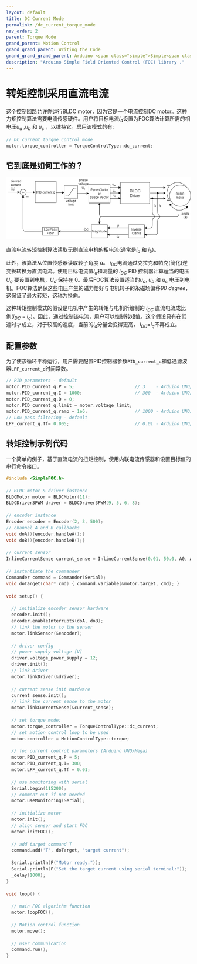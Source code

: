 ```yaml
---
layout: default
title: DC Current Mode
permalink: /dc_current_torque_mode
nav_order: 2 
parent: Torque Mode
grand_parent: Motion Control
grand_grand_parent: Writing the Code
grand_grand_grand_parent: Arduino <span class="simple">Simple<span class="foc">FOC</span>library</span>
description: "Arduino Simple Field Oriented Control (FOC) library ."
---
```


# 转矩控制采用直流电流
这个控制回路允许你运行BLDC motor，因为它是一个电流控制DC motor。这种力矩控制算法需要电流传感硬件。用户将目标电流<i>I<sub>d</sub></i>设置为FOC算法计算所需的相电压<i>u<sub>a</sub></i> ,<i>u<sub>b</sub></i> 和 <i>u<sub>c</sub></i> ，以维持它。启用该模式的有:

```cpp
// DC current torque control mode
motor.torque_controller = TorqueControlType::dc_current;
```

## 它到底是如何工作的？
 <a name="foc_image"></a><img src="extras/Images/dc_current_mode.png">

直流电流转矩控制算法读取无刷直流电机的相电流(通常是<i>i<sub>a</sub></i> 和 <i>i<sub>b</sub></i>)。

此外，该算法从位置传感器读取转子角度 <i>a</i>。 <i>i<sub>DC</sub></i>电流通过克拉克和帕克(简化)逆变换转换为直流电流。使用目标电流值<i>I<sub>d</sub></i>和测量的 <i>i<sub>DC</sub></i> PID 控制器计算适当的电压<i>U<sub>q</sub></i> 要设置到电机，<i>U<sub>d</sub></i> 保持在 0。最后FOC算法设置适当的<i>u<sub>a</sub></i>, <i>u<sub>b</sub></i> 和 <i>u<sub>c</sub></i> 电压到电机。FOC算法确保这些电压产生的磁力恰好与电机转子的永磁场偏移<i>90 degree</i>，这保证了最大转矩，这称为换向。

这种转矩控制模式的假设是电机中产生的转矩与电机所绘制的 <i>i<sub>DC</sub></i> 直流电流成比例(<i>i<sub>DC</sub></i> = <i>i<sub>q</sub></i>)。因此，通过控制该电流，用户可以控制转矩值。这个假设只有在低速时才成立，对于较高的速度，当前的<i>i<sub>d</sub></i>分量会变得更高， <i>i<sub>DC</sub></i>=<i>i<sub>q</sub></i>不再成立。

## 配置参数
为了使该循环平稳运行，用户需要配置PID控制器参数`PID_current_q`和低通滤波器`LPF_current_q`时间常数。

```cpp
// PID parameters - default 
motor.PID_current_q.P = 5;                       // 3    - Arduino UNO/MEGA
motor.PID_current_q.I = 1000;                    // 300  - Arduino UNO/MEGA
motor.PID_current_q.D = 0;
motor.PID_current_q.limit = motor.voltage_limit; 
motor.PID_current_q.ramp = 1e6;                  // 1000 - Arduino UNO/MEGA
// Low pass filtering - default 
LPF_current_q.Tf= 0.005;                         // 0.01 - Arduino UNO/MEGA
```



## 转矩控制示例代码

一个简单的例子，基于直流电流的扭矩控制，使用内联电流传感器和设置目标值的串行命令接口。

```cpp
#include <SimpleFOC.h>

// BLDC motor & driver instance
BLDCMotor motor = BLDCMotor(11);
BLDCDriver3PWM driver = BLDCDriver3PWM(9, 5, 6, 8);

// encoder instance
Encoder encoder = Encoder(2, 3, 500);
// channel A and B callbacks
void doA(){encoder.handleA();}
void doB(){encoder.handleB();}

// current sensor
InlineCurrentSense current_sense = InlineCurrentSense(0.01, 50.0, A0, A2);

// instantiate the commander
Commander command = Commander(Serial);
void doTarget(char* cmd) { command.variable(&motor.target, cmd); }

void setup() { 
  
  // initialize encoder sensor hardware
  encoder.init();
  encoder.enableInterrupts(doA, doB); 
  // link the motor to the sensor
  motor.linkSensor(&encoder);

  // driver config
  // power supply voltage [V]
  driver.voltage_power_supply = 12;
  driver.init();
  // link driver
  motor.linkDriver(&driver);

  // current sense init hardware
  current_sense.init();
  // link the current sense to the motor
  motor.linkCurrentSense(&current_sense);

  // set torque mode:
  motor.torque_controller = TorqueControlType::dc_current; 
  // set motion control loop to be used
  motor.controller = MotionControlType::torque;

  // foc current control parameters (Arduino UNO/Mega)
  motor.PID_current_q.P = 5;
  motor.PID_current_q.I= 300;
  motor.LPF_current_q.Tf = 0.01; 

  // use monitoring with serial 
  Serial.begin(115200);
  // comment out if not needed
  motor.useMonitoring(Serial);

  // initialize motor
  motor.init();
  // align sensor and start FOC
  motor.initFOC();

  // add target command T
  command.add('T', doTarget, "target current");

  Serial.println(F("Motor ready."));
  Serial.println(F("Set the target current using serial terminal:"));
  _delay(1000);
}

void loop() {

  // main FOC algorithm function
  motor.loopFOC();

  // Motion control function
  motor.move();

  // user communication
  command.run();
}
```